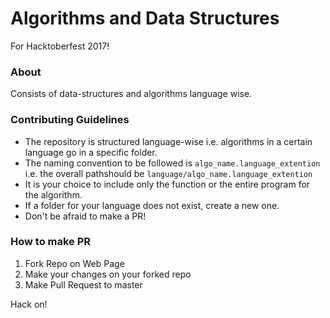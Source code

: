 # Algorithms and Data Structures
For Hacktoberfest 2017!

### About
Consists of data-structures and algorithms language wise.

### Contributing Guidelines
- The repository is structured language-wise i.e. algorithms in a certain language go in a specific folder.
- The naming convention to be followed is ```algo_name.language_extention``` i.e. the overall pathshould be ```language/algo_name.language_extention```
- It is your choice to include only the function or the entire program for the algorithm.
- If a folder for your language does not exist, create a new one.
- Don't be afraid to make a PR!

### How to make PR
1. Fork Repo on Web Page
2. Make your changes on your forked repo
3. Make Pull Request to master

Hack on!
